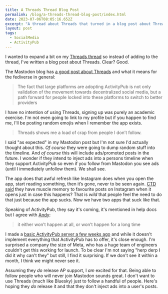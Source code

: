 ```yaml
---
title: A Threads Thread Blog Post
permalink: /blog/a-threads-thread-blog-post/index.html
date: 2023-07-06T08:05:16.652Z
excerpt: "A thread about Threads that turned in a blog post about Threads"
layout: post
tags:
  - SocialMedia
  - ActivityPub
---
```


I wanted to expand a bit on my [Threads thread](https://social.lol/@robb/110665866974743896) so instead of adding to the thread, I've written a blog post about Threads. Clear? Good.

The Mastodon blog has [a good post about Threads](https://blog.joinmastodon.org/2023/07/what-to-know-about-threads/) and what it means for the fediverse in general:

> The fact that large platforms are adopting ActivityPub is not only validation of the movement towards decentralized social media, but a path forward for people locked into these platforms to switch to better providers

I have no intention of using Threads, signing up was purely an academic exercise. I'm not even going to link to my profile but if you happen to find me, I'll be posting random emojis when I remember the app exists.

> Threads shows me a load of crap from people I don’t follow. 

I said "as expected" in my Mastodon post but I'm not sure I'd actually thought about this. _Of course_ they were going to dump random stuff into the timeline. And _of course_ this will include ads/promoted posts in the future. I wonder if they intend to inject ads into a persons timeline when they support ActivityPub so even if you follow from Mastodon you see ads (until I immediately unfollow them). We shall see.

The app does that awful refresh like Instagram does when you open the app, start reading something, then it’s gone, never to be seen again. [CTD said](https://mastodon.social/@CTD/110665895008825097) they have muscle memory to favourite posts on Instagram when it opens just in case this happens? That is _wild_ that people feel the need to do that just because the app sucks. Now we have two apps that suck like that.

Speaking of ActivityPub, they say it's coming, it's mentioned in help docs but I agree with [Andy](https://social.lol/@andyn/110665801776694098):

> it either won’t happen at all, or won’t happen for a long time

I made a [basic ActivityPub server a few weeks ago](https://rknight.me/building-an-activitypub-server/) and while it doesn't implement everything that ActivityPub has to offer, it's close enough. I'm surprised a company the size of Meta, who has a huge team of engineers couldn't get this working for launch. To be clear I'm not saying "herp derp I did it why can't they" but still, I find it surprising. If we don't see it within a month, I think we might never see it.

Assuming they _do_ release AP support, I _am_ excited for that. Being able to follow people who will never join Mastodon sounds great. I don't want to use Threads (much like Bluesky) just to follow a handful of people. Here's hoping they _do_ release it and that they don't inject ads into a user's posts.
